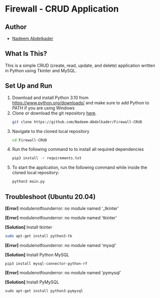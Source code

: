 # Firewall - CRUD Application

## Author
- [Nadeem Abdelkader](https://github.com/Nadeem-Abdelkader)

## What Is This?
This is a simple CRUD (create, read, update, and delete) application written in Python using Tkinter and MySQL.

## Set Up and Run

1. Download and install Python 3.10 from <https://www.python.org/downloads/> and make sure to add Python to PATH if you are using Windows
2. Clone or download the git repository
   [here](https://github.com/Nadeem-Abdelkader/Firewall-CRUD).
    ```sh
    git clone https://github.com/Nadeem-Abdelkader/Firewall-CRUD
    ```
3. Navigate to the cloned local repository
    ```sh
    cd Firewall-CRUD
    ```
4. Run the following command to to install all required dependencies
    ```sh
    pip3 install -r requirements.txt
    ```
5. To start the application, run the following command while inside the cloned local repository:
    ```sh
    python3 main.py
    ```
    
## Troubleshoot (Ubuntu 20.04)
**[Error]** modulenotfounderror: no module named '_tkinter'

**[Error]** modulenotfounderror: no module named 'tkinter'

**[Solution]** Install tkinter

   ```sh
   sudo apt-get install python3-tk
   ```
**[Error]** modulenotfounderror: no module named 'mysql'

**[Solution]** Install Python MySQL

    pip3 install mysql-connector-python-rf
    
**[Error]** modulenotfounderror: no module named 'pymysql'

**[Solution]** Install PyMySQL
    
    sudo apt-get install python3-pymysql
